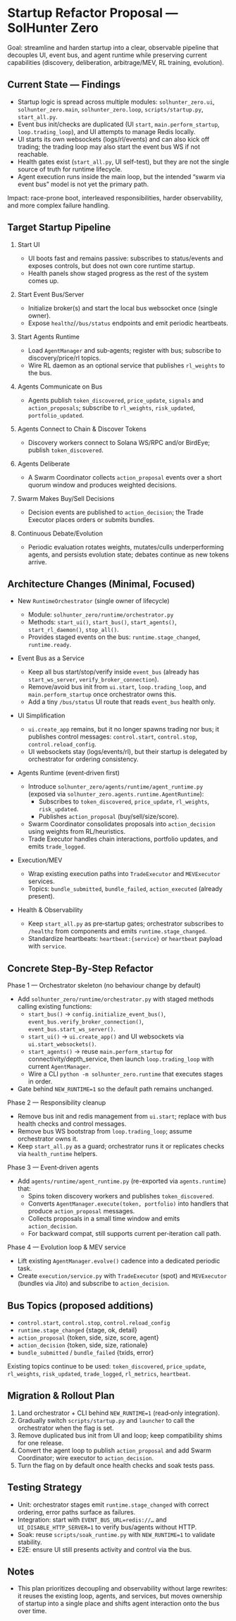 # Startup Refactor Proposal — SolHunter Zero

Goal: streamline and harden startup into a clear, observable pipeline that decouples UI, event bus, and agent runtime while preserving current capabilities (discovery, deliberation, arbitrage/MEV, RL training, evolution).

## Current State — Findings

- Startup logic is spread across multiple modules: `solhunter_zero.ui`, `solhunter_zero.main`, `solhunter_zero.loop`, `scripts/startup.py`, `start_all.py`.
- Event bus init/checks are duplicated (UI `start`, `main.perform_startup`, `loop.trading_loop`), and UI attempts to manage Redis locally.
- UI starts its own websockets (logs/rl/events) and can also kick off trading; the trading loop may also start the event bus WS if not reachable.
- Health gates exist (`start_all.py`, UI self-test), but they are not the single source of truth for runtime lifecycle.
- Agent execution runs inside the main loop, but the intended “swarm via event bus” model is not yet the primary path.

Impact: race-prone boot, interleaved responsibilities, harder observability, and more complex failure handling.

## Target Startup Pipeline

1) Start UI
   - UI boots fast and remains passive: subscribes to status/events and exposes controls, but does not own core runtime startup.
   - Health panels show staged progress as the rest of the system comes up.

2) Start Event Bus/Server
   - Initialize broker(s) and start the local bus websocket once (single owner).
   - Expose `healthz`/`/bus/status` endpoints and emit periodic heartbeats.

3) Start Agents Runtime
   - Load `AgentManager` and sub‑agents; register with bus; subscribe to discovery/price/rl topics.
   - Wire RL daemon as an optional service that publishes `rl_weights` to the bus.

4) Agents Communicate on Bus
   - Agents publish `token_discovered`, `price_update`, `signals` and `action_proposals`; subscribe to `rl_weights`, `risk_updated`, `portfolio_updated`.

5) Agents Connect to Chain & Discover Tokens
   - Discovery workers connect to Solana WS/RPC and/or BirdEye; publish `token_discovered`.

6) Agents Deliberate
   - A Swarm Coordinator collects `action_proposal` events over a short quorum window and produces weighted decisions.

7) Swarm Makes Buy/Sell Decisions
   - Decision events are published to `action_decision`; the Trade Executor places orders or submits bundles.

8) Continuous Debate/Evolution
   - Periodic evaluation rotates weights, mutates/culls underperforming agents, and persists evolution state; debates continue as new tokens arrive.

## Architecture Changes (Minimal, Focused)

- New `RuntimeOrchestrator` (single owner of lifecycle)
  - Module: `solhunter_zero/runtime/orchestrator.py`
  - Methods: `start_ui()`, `start_bus()`, `start_agents()`, `start_rl_daemon()`, `stop_all()`.
  - Provides staged events on the bus: `runtime.stage_changed`, `runtime.ready`.

- Event Bus as a Service
  - Keep all bus start/stop/verify inside `event_bus` (already has `start_ws_server`, `verify_broker_connection`).
  - Remove/avoid bus init from `ui.start`, `loop.trading_loop`, and `main.perform_startup` once orchestrator owns this.
  - Add a tiny `/bus/status` UI route that reads `event_bus` health only.

- UI Simplification
  - `ui.create_app` remains, but it no longer spawns trading nor bus; it publishes control messages: `control.start`, `control.stop`, `control.reload_config`.
  - UI websockets stay (logs/events/rl), but their startup is delegated by orchestrator for ordering consistency.

- Agents Runtime (event‑driven first)
  - Introduce `solhunter_zero/agents/runtime/agent_runtime.py` (exposed via `solhunter_zero.agents.runtime.AgentRuntime`):
    - Subscribes to `token_discovered`, `price_update`, `rl_weights`, `risk_updated`.
    - Publishes `action_proposal` (buy/sell/size/score).
  - Swarm Coordinator consolidates proposals into `action_decision` using weights from RL/heuristics.
  - Trade Executor handles chain interactions, portfolio updates, and emits `trade_logged`.

- Execution/MEV
  - Wrap existing execution paths into `TradeExecutor` and `MEVExecutor` services.
  - Topics: `bundle_submitted`, `bundle_failed`, `action_executed` (already present).

- Health & Observability
  - Keep `start_all.py` as pre‑startup gates; orchestrator subscribes to `/healthz` from components and emits `runtime.stage_changed`.
  - Standardize heartbeats: `heartbeat:{service}` or `heartbeat` payload with `service`.

## Concrete Step‑By‑Step Refactor

Phase 1 — Orchestrator skeleton (no behaviour change by default)
- Add `solhunter_zero/runtime/orchestrator.py` with staged methods calling existing functions:
  - `start_bus()` → `config.initialize_event_bus()`, `event_bus.verify_broker_connection()`, `event_bus.start_ws_server()`.
  - `start_ui()` → `ui.create_app()` and UI websockets via `ui.start_websockets()`.
  - `start_agents()` → reuse `main.perform_startup` for connectivity/depth_service, then launch `loop.trading_loop` with current `AgentManager`.
  - Wire a CLI `python -m solhunter_zero.runtime` that executes stages in order.
- Gate behind `NEW_RUNTIME=1` so the default path remains unchanged.

Phase 2 — Responsibility cleanup
- Remove bus init and redis management from `ui.start`; replace with bus health checks and control messages.
- Remove bus WS bootstrap from `loop.trading_loop`; assume orchestrator owns it.
- Keep `start_all.py` as a guard; orchestrator runs it or replicates checks via `health_runtime` helpers.

Phase 3 — Event‑driven agents
- Add `agents/runtime/agent_runtime.py` (re-exported via `agents.runtime`) that:
  - Spins token discovery workers and publishes `token_discovered`.
  - Converts `AgentManager.execute(token, portfolio)` into handlers that produce `action_proposal` messages.
  - Collects proposals in a small time window and emits `action_decision`.
  - For backward compat, still supports current per‑iteration call path.

Phase 4 — Evolution loop & MEV service
- Lift existing `AgentManager.evolve()` cadence into a dedicated periodic task.
- Create `execution/service.py` with `TradeExecutor` (spot) and `MEVExecutor` (bundles via Jito) and subscribe to `action_decision`.

## Bus Topics (proposed additions)

- `control.start`, `control.stop`, `control.reload_config`
- `runtime.stage_changed` {stage, ok, detail}
- `action_proposal` {token, side, size, score, agent}
- `action_decision` {token, side, size, rationale}
- `bundle_submitted` / `bundle_failed` {txids, error}

Existing topics continue to be used: `token_discovered`, `price_update`, `rl_weights`, `risk_updated`, `trade_logged`, `rl_metrics`, `heartbeat`.

## Migration & Rollout Plan

1) Land orchestrator + CLI behind `NEW_RUNTIME=1` (read‑only integration).
2) Gradually switch `scripts/startup.py` and `launcher` to call the orchestrator when the flag is set.
3) Remove duplicated bus init from UI and loop; keep compatibility shims for one release.
4) Convert the agent loop to publish `action_proposal` and add Swarm Coordinator; wire executor to `action_decision`.
5) Turn the flag on by default once health checks and soak tests pass.

## Testing Strategy

- Unit: orchestrator stages emit `runtime.stage_changed` with correct ordering, error paths surface as failures.
- Integration: start with `EVENT_BUS_URL=redis://…` and `UI_DISABLE_HTTP_SERVER=1` to verify bus/agents without HTTP.
- Soak: reuse `scripts/soak_runtime.py` with `NEW_RUNTIME=1` to validate stability.
- E2E: ensure UI still presents activity and control via the bus.

## Notes

- This plan prioritizes decoupling and observability without large rewrites: it reuses the existing loop, agents, and services, but moves ownership of startup into a single place and shifts agent interaction onto the bus over time.

